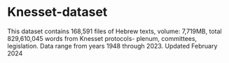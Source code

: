 # Knesset-dataset
This dataset contains 168,591	files of Hebrew texts, volume: 7,719MB, total 829,610,045 words from Knesset protocols- plenum, committees, legislation.
Data range from years 1948 through 2023.
Updated February 2024

